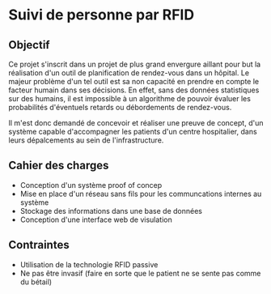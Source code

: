 # Suivi de personne par RFID 

## Objectif
Ce projet s'inscrit dans un projet de plus grand envergure aillant pour but la réalisation d'un outil de planification de rendez-vous dans un hôpital. Le majeur problème d'un tel outil est sa non capacité en prendre en compte le facteur humain dans ses décisions. En effet, sans des données statistiques sur des humains, il est impossible à un algorithme de pouvoir évaluer les probabilités d'éventuels retards ou débordements de rendez-vous.

Il m'est donc demandé de concevoir et réaliser une preuve de concept, d'un système capable d'accompagner les patients d'un centre hospitalier, dans leurs dépalcements au sein de l'infrastructure.

## Cahier des charges
- Conception d'un système proof of concep
- Mise en place d'un réseau sans fils pour les communcations internes au système
- Stockage des informations dans une base de données
- Conception d'une interface web de visulation

## Contraintes
- Utilisation de la technologie RFID passive
- Ne pas être invasif (faire en sorte que le patient ne se sente pas comme du bétail)

